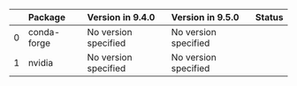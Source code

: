 <!-- markdown-link-check-disable -->

|    | Package     | Version in 9.4.0     | Version in 9.5.0     | Status   |
|---:|:------------|:---------------------|:---------------------|:---------|
|  0 | conda-forge | No version specified | No version specified |          |
|  1 | nvidia      | No version specified | No version specified |          |